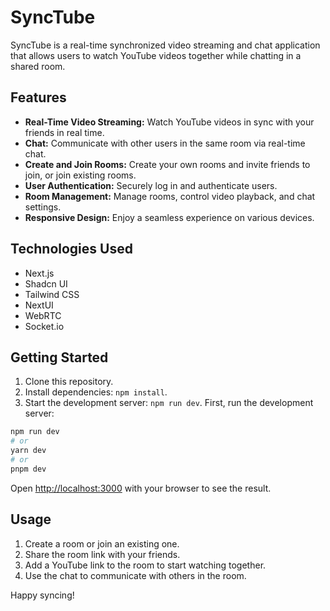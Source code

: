 # SyncTube

SyncTube is a real-time synchronized video streaming and chat application that allows users to watch YouTube videos together while chatting in a shared room.

## Features

- **Real-Time Video Streaming:** Watch YouTube videos in sync with your friends in real time.
- **Chat:** Communicate with other users in the same room via real-time chat.
- **Create and Join Rooms:** Create your own rooms and invite friends to join, or join existing rooms.
- **User Authentication:** Securely log in and authenticate users.
- **Room Management:** Manage rooms, control video playback, and chat settings.
- **Responsive Design:** Enjoy a seamless experience on various devices.

## Technologies Used

- Next.js
- Shadcn UI
- Tailwind CSS
- NextUI
- WebRTC
- Socket.io

## Getting Started

1. Clone this repository.
2. Install dependencies: `npm install`.
3. Start the development server: `npm run dev`.
First, run the development server:

```bash
npm run dev
# or
yarn dev
# or
pnpm dev
```

Open [http://localhost:3000](http://localhost:3000) with your browser to see the result.

## Usage

1. Create a room or join an existing one.
2. Share the room link with your friends.
3. Add a YouTube link to the room to start watching together.
4. Use the chat to communicate with others in the room.

Happy syncing!
